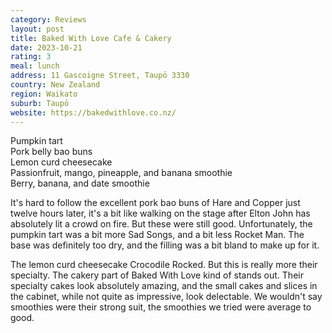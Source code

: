 ```yaml
---
category: Reviews
layout: post
title: Baked With Love Cafe & Cakery
date: 2023-10-21
rating: 3
meal: lunch
address: 11 Gascoigne Street, Taupō 3330
country: New Zealand
region: Waikato
suburb: Taupō
website: https://bakedwithlove.co.nz/
---
```

Pumpkin tart  
Pork belly bao buns  
Lemon curd cheesecake  
Passionfruit, mango, pineapple, and banana smoothie  
Berry, banana, and date smoothie  

It's hard to follow the excellent pork bao buns of Hare and Copper just twelve hours later, it's a bit like walking on the stage after Elton John has absolutely lit a crowd on fire. But these were still good. Unfortunately, the pumpkin tart was a bit more Sad Songs, and a bit less Rocket Man. The base was definitely too dry, and the filling was a bit bland to make up for it.

The lemon curd cheesecake Crocodile Rocked. But this is really more their specialty. The cakery part of Baked With Love kind of stands out. Their specialty cakes look absolutely amazing, and the small cakes and slices in the cabinet, while not quite as impressive, look delectable. We wouldn't say smoothies were their strong suit, the smoothies we tried were average to good. 
